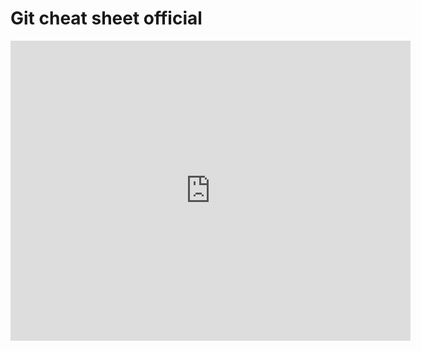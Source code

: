 # Git cheat sheet official

<iframe id="iframepdf" src="https://education.github.com/git-cheat-sheet-education.pdf" frameborder="0" width="640" height="480" allowfullscreen="true" mozallowfullscreen="true" webkitallowfullscreen="true"></iframe> 